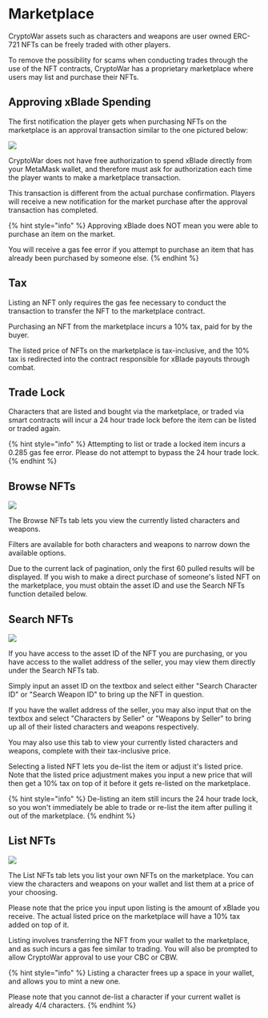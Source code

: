 # Marketplace

CryptoWar assets such as characters and weapons are user owned ERC-721 NFTs can be freely traded with other players.

To remove the possibility for scams when conducting trades through the use of the NFT contracts, CryptoWar has a proprietary marketplace where users may list and purchase their NFTs.

## Approving xBlade Spending

The first notification the player gets when purchasing NFTs on the marketplace is an approval transaction similar to the one pictured below:

![](../.gitbook/assets/allow-skill-spending.png)

CryptoWar does not have free authorization to spend xBlade directly from your MetaMask wallet, and therefore must ask for authorization each time the player wants to make a marketplace transaction.

This transaction is different from the actual purchase confirmation. Players will receive a new notification for the market purchase after the approval transaction has completed.

{% hint style="info" %}
Approving xBlade does NOT mean you were able to purchase an item on the market.

You will receive a gas fee error if you attempt to purchase an item that has already been purchased by someone else.
{% endhint %}

## Tax

Listing an NFT only requires the gas fee necessary to conduct the transaction to transfer the NFT to the marketplace contract.

Purchasing an NFT from the marketplace incurs a 10% tax, paid for by the buyer.

The listed price of NFTs on the marketplace is tax-inclusive, and the 10% tax is redirected into the contract responsible for xBlade payouts through combat.

## Trade Lock

Characters that are listed and bought via the marketplace, or traded via smart contracts will incur a 24 hour trade lock before the item can be listed or traded again.

{% hint style="info" %}
Attempting to list or trade a locked item incurs a 0.285 gas fee error. Please do not attempt to bypass the 24 hour trade lock.
{% endhint %}

## Browse NFTs

![](../.gitbook/assets/browse-nfts.png)

The Browse NFTs tab lets you view the currently listed characters and weapons.

Filters are available for both characters and weapons to narrow down the available options.

Due to the current lack of pagination, only the first 60 pulled results will be displayed. If you wish to make a direct purchase of someone's listed NFT on the marketplace, you must obtain the asset ID and use the Search NFTs function detailed below.

## Search NFTs

![](../.gitbook/assets/search-nfts.png)

If you have access to the asset ID of the NFT you are purchasing, or you have access to the wallet address of the seller, you may view them directly under the Search NFTs tab.

Simply input an asset ID on the textbox and select either "Search Character ID" or "Search Weapon ID" to bring up the NFT in question.

If you have the wallet address of the seller, you may also input that on the textbox and select "Characters by Seller" or "Weapons by Seller" to bring up all of their listed characters and weapons respectively.

You may also use this tab to view your currently listed characters and weapons, complete with their tax-inclusive price.

Selecting a listed NFT lets you de-list the item or adjust it's listed price. Note that the listed price adjustment makes you input a new price that will then get a 10% tax on top of it before it gets re-listed on the marketplace.

{% hint style="info" %}
De-listing an item still incurs the 24 hour trade lock, so you won't immediately be able to trade or re-list the item after pulling it out of the marketplace.
{% endhint %}

## List NFTs

![](../.gitbook/assets/list-nfts.png)

The List NFTs tab lets you list your own NFTs on the marketplace. You can view the characters and weapons on your wallet and list them at a price of your choosing.

Please note that the price you input upon listing is the amount of xBlade you receive. The actual listed price on the marketplace will have a 10% tax added on top of it.

Listing involves transferring the NFT from your wallet to the marketplace, and as such incurs a gas fee similar to trading. You will also be prompted to allow CryptoWar approval to use your CBC or CBW.

{% hint style="info" %}
Listing a character frees up a space in your wallet, and allows you to mint a new one.

Please note that you cannot de-list a character if your current wallet is already 4/4 characters.
{% endhint %}

